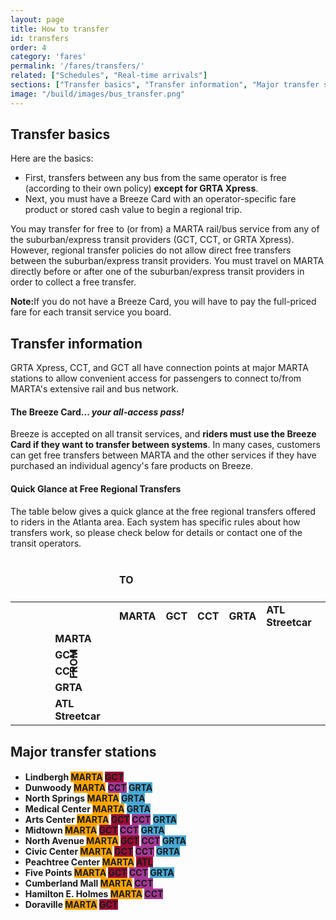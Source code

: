 ```yaml
---
layout: page
title: How to transfer
id: transfers
order: 4
category: 'fares'
permalink: '/fares/transfers/'
related: ["Schedules", "Real-time arrivals"]
sections: ["Transfer basics", "Transfer information", "Major transfer stations"]
image: "/build/images/bus_transfer.png"
---
```


## Transfer basics

<p>
	Here are the basics:
</p>
<ul>
	<li>
		First, transfers between any bus from the same operator is free (according to their own policy) <strong>except for GRTA Xpress</strong>.
	</li>
	<li>
		Next, you must have a Breeze Card with an operator-specific fare product or stored cash value to begin a regional trip.
	</li>
</ul>	
<p>You may transfer for free to (or from) a MARTA rail/bus service from any of the suburban/express transit providers (GCT, CCT, or GRTA Xpress). However, regional transfer policies do not allow direct free transfers between the suburban/express transit providers. You must travel on MARTA directly before or after one of the suburban/express transit providers in order to collect a free transfer.</p>
<p><strong>Note:</strong>If you do not have a Breeze Card, you will have to pay the full-priced fare for each transit service you board.</p>


## Transfer information

<p>GRTA Xpress, CCT, and GCT all have connection points at major MARTA stations to allow convenient access for passengers to connect to/from MARTA's extensive rail and bus network.
</p>
<h4>The Breeze Card...
    <em>your all-access pass!</em>
</h4>
<p>
    Breeze is accepted on all transit services, and
    <strong>riders must use the Breeze Card if they want to transfer between systems</strong>. In many cases, customers can get free transfers between MARTA and the other services if they have purchased an individual agency's fare products on Breeze.
</p>
<h4>Quick Glance at Free Regional Transfers</h4>
<p>The table below gives a quick glance at the free regional transfers offered to riders in the Atlanta area. Each system has specific rules about how transfers work, so please check below for details or contact one of the transit operators.</p>
<table class="table">
    <thead>
        <tr>
            <td style=" border: 0px !important;"></td>
            <td style=" border: 0px;"></td>
            <td colspan="5" class="text-center"><h4>TO</h4></td>
        </tr>
    </thead>
    <tbody>
        <tr>
            <td rowspan="6" style="width:20px;position:relative;left:70px;-webkit-transform:rotate(-90deg);-moz-transform:rotate(-90deg);-o-transform: rotate(-90deg); z-index:-1000;"><h4>FROM</h4></td>
            <td></td>
            <td class="text-center">
                <strong>MARTA</strong>
            </td>
            <td class="text-center">
                <strong>GCT</strong>
            </td>
            <td class="text-center">
                <strong>CCT</strong>
            </td>
            <td class="text-center">
                <strong>GRTA</strong>
            </td>
            <td class="text-center">
                <strong>ATL Streetcar</strong>
            </td>
        </tr>
        <tr>
            <td>
                <strong>MARTA</strong>
            </td>
            <td class="text-center success"><a class="transfer" href="#from-marta"><span class="glyphicon glyphicon-ok" title="Free transfer allowed."></span></a>
            </td>
            <td class="text-center success"><a class="transfer" href="#from-marta"><span class="glyphicon glyphicon-ok" title="Free transfer allowed."></span></a>
            </td>
            <td class="text-center success"><a class="transfer" href="#from-marta"><span class="glyphicon glyphicon-ok" title="Free transfer allowed."></span></a>
            </td>
            <td class="text-center success"><a class="transfer" href="#from-marta"><span class="glyphicon glyphicon-ok" title="Free transfer allowed."></span></a>
            </td>
            <td class="text-center success"><a class="transfer" href="#from-grta"><span class="glyphicon glyphicon-ok" title="Free transfer allowed."></span></a>
            </td>
        </tr>
        <tr>
            <td>
                <strong>GCT</strong>
            </td>
            <td class="text-center success"><a class="transfer" href="#from-gct"><span class="glyphicon glyphicon-ok" title="Free transfer allowed."></span></a>
            </td>
            <td class="text-center success"><a class="transfer" href="#from-gct"><span class="glyphicon glyphicon-ok" title="Free transfer allowed."></span></a>
            </td>
            <td class="text-center danger"><a class="transfer" href="#sub-exp"><span class="glyphicon glyphicon-remove" title="Free transfer not allowed."></span></a>
            </td>
            <td class="text-center danger"><a class="transfer" href="#sub-exp"><span class="glyphicon glyphicon-remove" title="Free transfer not allowed."></span></a>
            </td>
            <td class="text-center danger"><a class="transfer" href="#from-grta"><span class="glyphicon glyphicon-remove" title="Free transfer not allowed."></span></a>
            </td>
        </tr>
        <tr>
            <td>
                <strong>CCT</strong>
            </td>
            <td class="text-center success"><a class="transfer" href="#from-cct"><span class="glyphicon glyphicon-ok" title="Free transfer allowed."></span></a>
            </td>
            <td class="text-center danger"><a class="transfer" href="#sub-exp"><span class="glyphicon glyphicon-remove" title="Free transfer not allowed."></span></a>
            </td>
            <td class="text-center success"><a class="transfer" href="#from-cct"><span class="glyphicon glyphicon-ok" title="Free transfer allowed."></span></a>
            </td>
            <td class="text-center danger"><a class="transfer" href="#sub-exp"><span class="glyphicon glyphicon-remove" title="Free transfer not allowed."></span></a>
            </td>
            <td class="text-center danger"><a class="transfer" href="#from-grta"><span class="glyphicon glyphicon-remove" title="Free transfer not allowed."></span></a>
            </td>
        </tr>
        <tr>
            <td>
                <strong>GRTA</strong>
            </td>
            <td class="text-center success"><a class="transfer" href="#from-grta"><span class="glyphicon glyphicon-ok" title="Free transfer allowed."></span></a>
            </td>
            <td class="text-center danger"><a class="transfer" href="#sub-exp"><span class="glyphicon glyphicon-remove" title="Free transfer not allowed."></span></a>
            </td>
            <td class="text-center danger"><a class="transfer" href="#sub-exp"><span class="glyphicon glyphicon-remove" title="Free transfer not allowed."></span></a>
            </td>
            <td class="text-center danger"><a class="transfer" href="#from-grta"><span class="glyphicon glyphicon-remove" title="Free transfer not allowed."></span></a>
            </td>
            <td class="text-center danger"><a class="transfer" href="#from-grta"><span class="glyphicon glyphicon-remove" title="Free transfer not allowed."></span></a>
            </td>
        </tr>
        <tr>
            <td>
                <strong>ATL Streetcar</strong>
            </td>
            <td class="text-center warning"><a class="transfer" href="#from-grta"><span class="glyphicon glyphicon-question-sign" title="Free transfer allowed."></span></a>
            </td>
            <td class="text-center danger"><a class="transfer" href="#sub-exp"><span class="glyphicon glyphicon-remove" title="Free transfer not allowed."></span></a>
            </td>
            <td class="text-center danger"><a class="transfer" href="#sub-exp"><span class="glyphicon glyphicon-remove" title="Free transfer not allowed."></span></a>
            </td>
            <td class="text-center danger"><a class="transfer" href="#from-grta"><span class="glyphicon glyphicon-remove" title="Free transfer not allowed."></span></a>
            </td>
            <td class="text-center danger"><a class="transfer" href="#from-grta"><span class="glyphicon glyphicon-remove" title="Free transfer not allowed."></span></a>
            </td>
        </tr>
    </tbody>
</table>

## Major transfer stations

<h4>
    <div class="row">
    <div class="col-md-6">
        <ul class="list-group">
            <li class="list-group-item">Lindbergh
                <span class="badge" style="background:orange;">MARTA</span>
                <span class="badge" style="background:rgb(154, 14, 52);">GCT</span>
            </li>
            <li class="list-group-item">Dunwoody
                <span class="badge" style="background:orange;">MARTA</span>
                <span class="badge" style="background:rgb(165, 56, 149);">CCT</span>
                <span class="badge" style="background:rgb(71, 168, 213);">GRTA</span>
            </li>
            <li class="list-group-item">North Springs
                <span class="badge" style="background:orange;">MARTA</span>
                <span class="badge" style="background:rgb(71, 168, 213);">GRTA</span>
            </li>
            <li class="list-group-item">Medical Center
                <span class="badge" style="background:orange;">MARTA</span>
                <span class="badge" style="background:rgb(71, 168, 213);">GRTA</span>
            </li>
            <li class="list-group-item">Arts Center
                <span class="badge" style="background:orange;">MARTA</span>
                <span class="badge" style="background:rgb(154, 14, 52);">GCT</span>
                <span class="badge" style="background:rgb(165, 56, 149);">CCT</span>
                <span class="badge" style="background:rgb(71, 168, 213);">GRTA</span>
            </li>
            <li class="list-group-item">Midtown
                <span class="badge" style="background:orange;">MARTA</span>
                <span class="badge" style="background:rgb(154, 14, 52);">GCT</span>
                <span class="badge" style="background:rgb(165, 56, 149);">CCT</span>
                <span class="badge" style="background:rgb(71, 168, 213);">GRTA</span>
            </li>
            <li class="list-group-item">North Avenue
                <span class="badge" style="background:orange;">MARTA</span>
                <span class="badge" style="background:rgb(154, 14, 52);">GCT</span>
                <span class="badge" style="background:rgb(165, 56, 149);">CCT</span>
                <span class="badge" style="background:rgb(71, 168, 213);">GRTA</span>
            </li>
            <li class="list-group-item">Civic Center
                <span class="badge" style="background:orange;">MARTA</span>
                <span class="badge" style="background:rgb(154, 14, 52);">GCT</span>
                <span class="badge" style="background:rgb(165, 56, 149);">CCT</span>
                <span class="badge" style="background:rgb(71, 168, 213);">GRTA</span>
            </li>
            <li class="list-group-item">Peachtree Center
                <span class="badge" style="background:orange;">MARTA</span>
                <span class="badge" style="background:rgb(154, 14, 52);">ATL</span>
            </li>
            <li class="list-group-item">Five Points
                <span class="badge" style="background:orange;">MARTA</span>
                <span class="badge" style="background:rgb(154, 14, 52);">GCT</span>
                <span class="badge" style="background:rgb(165, 56, 149);">CCT</span>
                <span class="badge" style="background:rgb(71, 168, 213);">GRTA</span>
            </li>
            <li class="list-group-item">Cumberland Mall
                <span class="badge" style="background:orange;">MARTA</span>
                <span class="badge" style="background:rgb(165, 56, 149);">CCT</span>
            </li>
            <li class="list-group-item">Hamilton E. Holmes
                <span class="badge" style="background:orange;">MARTA</span>
                <span class="badge" style="background:rgb(165, 56, 149);">CCT</span>
            </li>
            <li class="list-group-item">Doraville
                <span class="badge" style="background:orange;">MARTA</span>
                <span class="badge" style="background:rgb(154, 14, 52);">GCT</span>
            </li>
        </ul>
    </div>
    </div>
</h4>